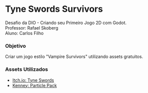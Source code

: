 # Tyne Swords Survivors

Desafio da DIO - Criando seu Primeiro Jogo 2D com Godot.  
Professor: Rafael Skoberg  
Aluno: Carlos Filho

### Objetivo

Criar um jogo estilo "Vampire Survivors" utilizando assets gratuitos.

### Assets Utilizados
* [Itch.io: Tyne Swords](https://pixelfrog-assets.itch.io/tiny-swords)
* [Kenney: Particle Pack](https://kenney.nl/assets/particle-pack)
